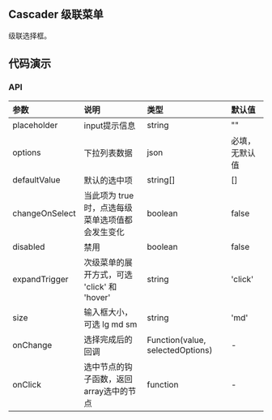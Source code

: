 ## Cascader 级联菜单

级联选择框。

## 代码演示

### API

|参数|说明|类型|默认值|
|:---|:----|:---|:------|
|placeholder	|input提示信息|	string	|""|
|options	|下拉列表数据	|json|	必填，无默认值|
|defaultValue|默认的选中项|	string[]|[]|
|changeOnSelect|当此项为 true 时，点选每级菜单选项值都会发生变化|	boolean|false|
|disabled|禁用|	boolean|false|
|expandTrigger|次级菜单的展开方式，可选 'click' 和 'hover'|	string|'click'|
|size|输入框大小，可选 lg md sm|	string|'md'|
|onChange   |选择完成后的回调| Function(value, selectedOptions)|	-|
|onClick	|选中节点的钩子函数，返回array选中的节点| function |	-|